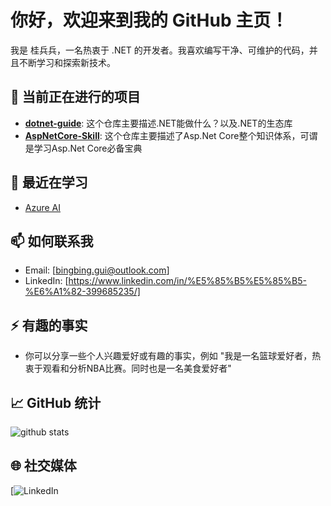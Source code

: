# 你好，欢迎来到我的 GitHub 主页！

我是 桂兵兵，一名热衷于 .NET 的开发者。我喜欢编写干净、可维护的代码，并且不断学习和探索新技术。

## 🔭 当前正在进行的项目
- **[dotnet-guide](https://github.com/bingbing-gui/dotnet-guide)**: 这个仓库主要描述.NET能做什么？以及.NET的生态库
- **[AspNetCore-Skill](https://github.com/bingbing-gui/AspNetCore-Skill)**: 这个仓库主要描述了Asp.Net Core整个知识体系，可谓是学习Asp.Net Core必备宝典

## 🌱 最近在学习
- [Azure AI](https://learn.microsoft.com/en-us/credentials/certifications/azure-ai-engineer/?practice-assessment-type=certification)

## 📫 如何联系我
- Email: [bingbing.gui@outlook.com]
- LinkedIn: [https://www.linkedin.com/in/%E5%85%B5%E5%85%B5-%E6%A1%82-399685235/]

## ⚡ 有趣的事实
- 你可以分享一些个人兴趣爱好或有趣的事实，例如 "我是一名篮球爱好者，热衷于观看和分析NBA比赛。同时也是一名美食爱好者"

## 📈 GitHub 统计

![github stats](https://github-readme-stats.vercel.app/api?username=bingbing-gui&count_private=true&show_icons=true&theme=tokyonight)

## 🌐 社交媒体
[![LinkedIn](https://www.linkedin.com/in/%E5%85%B5%E5%85%B5-%E6%A1%82-399685235/)
